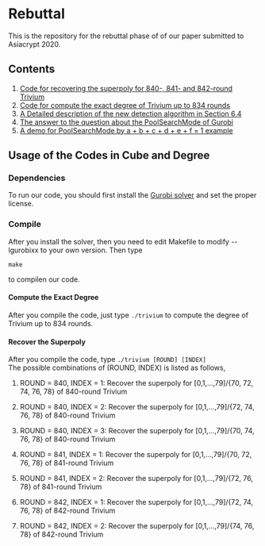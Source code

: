 # Rebuttal
This is the repository for the rebuttal phase of of our paper submitted to Asiacrypt 2020.

## Contents

1.  [Code for recovering the superpoly for 840-, 841- and 842-round Trivium](https://github.com/MonomialPrediction/Rebuttal/tree/master/cube)
2. [Code for compute the exact degree of Trivium up to 834 rounds](https://github.com/MonomialPrediction/Rebuttal/tree/master/Degree)
3. [A Detailed description of the new detection algorithm in Section 6.4](https://github.com/MonomialPrediction/Rebuttal/blob/master/Detailed_New_Detection_Alg.pdf)
4. [The answer to the question about the PoolSearchMode of Gurobi](https://github.com/MonomialPrediction/Rebuttal/blob/master/PoolSearchMode.md)
5. [A demo for PoolSearchMode by a + b + c + d + e + f = 1 example](https://github.com/MonomialPrediction/Rebuttal/blob/master/demo_for_reviewer_a%2Bb%2Bc%2Bd%2Be%2Bf.py)

 ## Usage of the Codes in Cube and Degree

### Dependencies

To run our code, you should first install the [Gurobi solver](https://www.gurobi.com) and set the proper license. 

### Compile 

After you install the solver, then you need to edit Makefile to modify --lgurobixx to your own version. Then type 

`make`

to compilen our code.

#### Compute the Exact Degree

After you compile the code, just type 
`./trivium`
to compute the degree of Trivium up to 834 rounds.

#### Recover the Superpoly

After you compile the code, type 
`./trivium [ROUND] [INDEX]`  
The possible combinations of (ROUND, INDEX) is listed as follows, 
1. ROUND = 840, INDEX = 1:
    Recover the superpoly for [0,1,...,79]/{70, 72, 74, 76, 78} of 840-round Trivium

2. ROUND = 840, INDEX = 2:
    Recover the superpoly for [0,1,...,79]/{72, 74, 76, 78} of 840-round Trivium

3. ROUND = 840, INDEX = 3:
    Recover the superpoly for [0,1,...,79]/{70, 74, 76, 78} of 840-round Trivium

4. ROUND = 841, INDEX = 1:
    Recover the superpoly for [0,1,...,79]/{70, 72, 76, 78} of 841-round Trivium

5. ROUND = 841, INDEX = 2:
    Recover the superpoly for [0,1,...,79]/{72, 76, 78} of 841-round Trivium

6. ROUND = 842, INDEX = 1:
    Recover the superpoly for [0,1,...,79]/{72, 74, 76, 78} of 842-round Trivium

7. ROUND = 842, INDEX = 2:
    Recover the superpoly for [0,1,...,79]/{74, 76, 78} of 842-round Trivium

